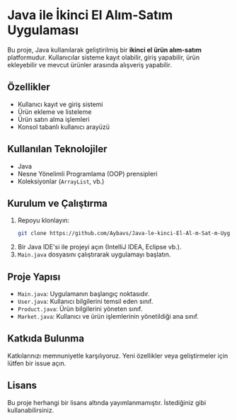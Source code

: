 # Java ile İkinci El Alım-Satım Uygulaması

Bu proje, Java kullanılarak geliştirilmiş bir **ikinci el ürün alım-satım** platformudur. Kullanıcılar sisteme kayıt olabilir, giriş yapabilir, ürün ekleyebilir ve mevcut ürünler arasında alışveriş yapabilir.

## Özellikler

- Kullanıcı kayıt ve giriş sistemi
- Ürün ekleme ve listeleme
- Ürün satın alma işlemleri
- Konsol tabanlı kullanıcı arayüzü

## Kullanılan Teknolojiler

- Java
- Nesne Yönelimli Programlama (OOP) prensipleri
- Koleksiyonlar (`ArrayList`, vb.)

## Kurulum ve Çalıştırma

1. Repoyu klonlayın:
   ```bash
   git clone https://github.com/Aybavs/Java-le-kinci-El-Al-m-Sat-m-Uygulamas-.git
   ```
2. Bir Java IDE'si ile projeyi açın (IntelliJ IDEA, Eclipse vb.).
3. `Main.java` dosyasını çalıştırarak uygulamayı başlatın.

## Proje Yapısı

- `Main.java`: Uygulamanın başlangıç noktasıdır.
- `User.java`: Kullanıcı bilgilerini temsil eden sınıf.
- `Product.java`: Ürün bilgilerini yöneten sınıf.
- `Market.java`: Kullanıcı ve ürün işlemlerinin yönetildiği ana sınıf.

## Katkıda Bulunma

Katkılarınızı memnuniyetle karşılıyoruz. Yeni özellikler veya geliştirmeler için lütfen bir issue açın.

## Lisans

Bu proje herhangi bir lisans altında yayımlanmamıştır. İstediğiniz gibi kullanabilirsiniz.
